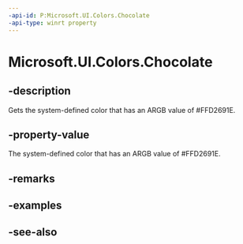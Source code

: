 ```yaml
---
-api-id: P:Microsoft.UI.Colors.Chocolate
-api-type: winrt property
---
```


<!-- Property syntax
public Windows.UI.Color Chocolate { get; }
-->

# Microsoft.UI.Colors.Chocolate

## -description

Gets the system-defined color that has an ARGB value of #FFD2691E.

## -property-value

The system-defined color that has an ARGB value of #FFD2691E.

## -remarks

## -examples

## -see-also
